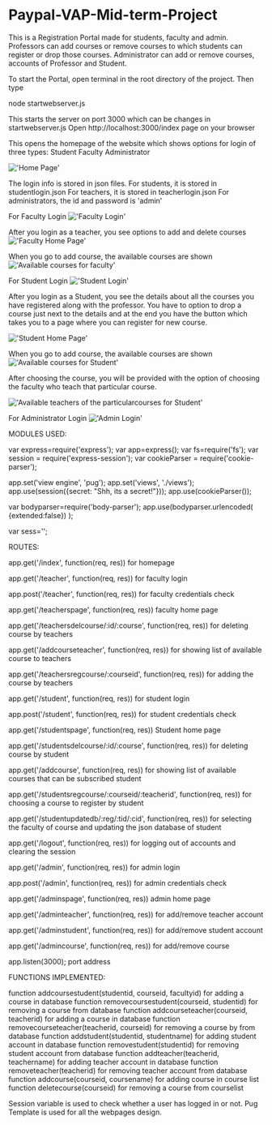 # Paypal-VAP-Mid-term-Project

This is a Registration Portal made for students, faculty and admin. Professors can add courses or remove courses to which students can register or drop those courses.
Administrator can add or remove courses, accounts of Professor and Student.

To start the Portal, open terminal in the root directory of the project. Then type

node startwebserver.js

This starts the server on port 3000 which can be changes in startwebserver.js
Open http://localhost:3000/index page on your browser

This opens the homepage of the website which shows options for login of three types:
Student
Faculty
Administrator

!['Home Page'](https://github.com/SthitPragya/Paypal-VAP-Mid-term-Project/blob/master/screenshots/Screenshot%20(110).png)

The login info is stored in json files.
For students, it is stored in studentlogin.json
For teachers, it is stored in teacherlogin.json
For administrators, the id and password is 'admin'

For Faculty Login
!['Faculty Login'](https://github.com/SthitPragya/Paypal-VAP-Mid-term-Project/blob/master/screenshots/Screenshot%20(111).png)

After you login as a teacher, you see options to add and delete courses
!['Faculty Home Page'](https://github.com/SthitPragya/Paypal-VAP-Mid-term-Project/blob/master/screenshots/Screenshot%20(112).png)

When you go to add course, the available courses are shown
!['Available courses for faculty'](https://github.com/SthitPragya/Paypal-VAP-Mid-term-Project/blob/master/screenshots/Screenshot%20(113).png)


For Student Login
!['Student Login'](https://github.com/SthitPragya/Paypal-VAP-Mid-term-Project/blob/master/screenshots/Screenshot%20(114).png)

After you login as a Student, you see the details about all the courses you have registered along with the professor.
You have to option to drop a course just next to the details and at the end you have the button which takes you to a page where you can
register for new course.

!['Student Home Page'](https://github.com/SthitPragya/Paypal-VAP-Mid-term-Project/blob/master/screenshots/Screenshot%20(115).png)

When you go to add course, the available courses are shown
!['Available courses for Student'](https://github.com/SthitPragya/Paypal-VAP-Mid-term-Project/blob/master/screenshots/Screenshot%20(116).png)

After choosing the course, you will be provided with the option of choosing the faculty who teach that particular course.

!['Available teachers of the particularcourses for Student'](https://github.com/SthitPragya/Paypal-VAP-Mid-term-Project/blob/master/screenshots/Screenshot%20(117).png)

For Administrator Login
!['Admin Login'](https://github.com/SthitPragya/Paypal-VAP-Mid-term-Project/blob/master/screenshots/Screenshot%20(117).png)




MODULES USED:

var express=require('express');
var app=express();
var fs=require('fs');
var session = require('express-session');
var cookieParser = require('cookie-parser');

app.set('view engine', 'pug');
app.set('views', './views');
app.use(session({secret: "Shh, its a secret!"}));
app.use(cookieParser());

var bodyparser=require('body-parser');
app.use(bodyparser.urlencoded(
    {extended:false})
);

var sess='';


ROUTES:

app.get('/index', function(req, res))  for homepage

app.get('/teacher', function(req, res)) for faculty login

app.post('/teacher', function(req, res))       for faculty credentials check

app.get('/teacherspage', function(req, res))   faculty home page

app.get('/teachersdelcourse/:id/:course', function(req, res))   for deleting course by teachers

app.get('/addcourseteacher', function(req, res))   for showing list of available course to teachers

app.get('/teachersregcourse/:courseid', function(req, res))    for adding the course by teachers

app.get('/student', function(req, res))        for student login

app.post('/student', function(req, res))       for student credentials check

app.get('/studentspage', function(req, res))   Student home page

app.get('/studentsdelcourse/:id/:course', function(req, res))   for deleting course by student

app.get('/addcourse', function(req, res))      for showing list of available courses that can be subscribed student

app.get('/studentsregcourse/:courseid/:teacherid', function(req, res))  for choosing a course to register by student

app.get('/studentupdatedb/:reg/:tid/:cid', function(req, res))     for selecting the faculty of course and updating the json database of student

app.get('/logout', function(req, res))         for logging out of accounts and clearing the session

app.get('/admin', function(req, res))          for admin login

app.post('/admin', function(req, res))         for admin credentials check

app.get('/adminspage', function(req, res))     admin home page   

app.get('/adminteacher', function(req, res))   for add/remove teacher account

app.get('/adminstudent', function(req, res))   for add/remove student account

app.get('/admincourse', function(req, res))    for add/remove course

app.listen(3000);                              port address


FUNCTIONS IMPLEMENTED:

function addcoursestudent(studentid, courseid, facultyid)    for adding a course in database
function removecoursestudent(courseid, studentid)            for removing a course from database
function addcourseteacher(courseid, teacherid)               for adding a course in database
function removecourseteacher(teacherid, courseid)            for removing a course by from database
function addstudent(studentid, studentname)                  for adding student account in database
function removestudent(studentid)                            for removing student account from database
function addteacher(teacherid, teachername)                  for adding teacher account in database
function removeteacher(teacherid)                            for removing teacher account from database
function addcourse(courseid, coursename)                     for adding course in course list
function deletecourse(courseid)                              for removing a course from courselist



Session variable is used to check whether a user has logged in or not.
Pug Template is used for all the webpages design.
